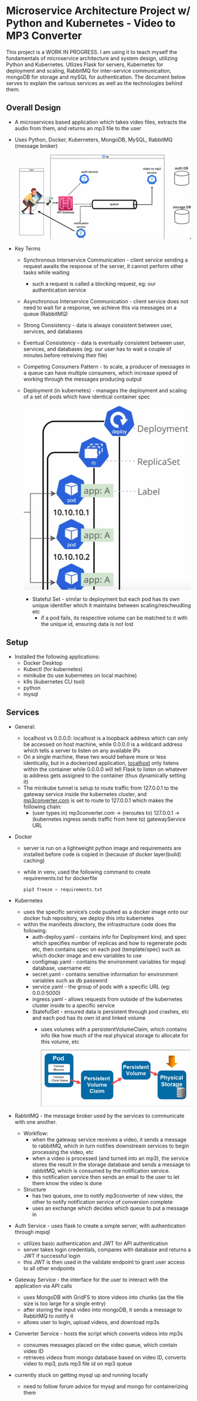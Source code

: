 # Microservice Architecture Project w/ Python and Kubernetes - Video to MP3 Converter

This project is a WORK IN PROGRESS. I am using it to teach myself the fundamentals of microservice architecture and system design, utilizing Python and Kubernetes. Utlizes Flask for servers, Kubernetes for deployment and scaling, RabbitMQ for inter-service communication, mongoDB for storage and mySQL for authentication. The document below serves to explain the various services as well as the technologies behind them. 

## Overall Design

- A microservices based application which takes video files, extracts the audio from them, and returns an mp3 file to the user
- Uses Python, Docker, Kuberneters, MongoDB, MySQL, RabbitMQ (message broker)
  
    ![image.png](images/image.png)
    
- Key Terms
    - Synchronous Interservice Communication - client service sending a request awaits the response of the server, it cannot perform other tasks while waiting
        - such a request is called a blocking request, eg: our authentication service
    - Asynchronous Interservice Communication - client service does not need to wait for a response, we achieve this via messages on a queue (RabbitMQ)
    - Strong Consistency - data is always consistent between user, services, and databases
    - Eventual Consistency - data is eventually consistent between user, services, and databases (eg: our user has to wait a couple of minutes before retreiving their file)
    - Competing Consumers Pattern - to scale, a producer of messages in a queue can have multiple consumers, which increase speed of working through the messages producing output
    - Deployment (in kubernetes) - manages the deployment and scaling of a set of pods which have identical container spec
      
        ![image.png](images/image%201.png)
        
        - Stateful Set - similar to deployment but each pod has its own unique identifier which it maintains between scaling/rescheudling etc
            - if a pod fails, its respective volume can be matched to it with the unique id, ensuring data is not lost

## Setup

- Installed the following applications:
    - Docker Desktop
    - Kubectl (for kubernetes)
    - minikube (to use kubernetes on local machine)
    - k9s (kubernetes CLI tool)
    - python
    - mysql

## Services

- General:
    - localhost vs 0.0.0.0: localhost is a loopback address which can only be accessed on host machine, while 0.0.0.0 is a wildcard address which tells a server to listen on any available IPs
    - On a single machine, these two would behave more or less identically, but in a dockerized application, [localhost](http://localhost) only listens within the container while 0.0.0.0 will tell Flask to listen on whatever ip address gets assigned to the container (thus dynamically setting it)
    - The minikube tunnel is setup to route traffic from 127.0.0.1 to the gateway service inside the kubernetes cluster, and [mp3converter.com](http://mp3converter.com) is set to route to 127.0.0.1 which makes the following chain:
        - (user types in) mp3converter.com → (reroutes to) 127.0.0.1 → (kubernetes ingress sends traffic from here to) gatewayService URL
- Docker
    - server is run on a lightweight python image and requirements are installed before code is copied in (because of docker layer(build) caching)
    - while in venv, used the following command to create requirements.txt for dockerfile
      
        ```bash
        pip3 freeze > requirements.txt
        ```
    
- Kubernetes
    - uses the specific service’s code pushed as a docker image onto our docker hub repository, we deploy this into kubernetes
    - within the manifests directory, the infrastructure code does the following:
        - auth-deploy.yaml - contains info for Deployment kind, and spec which specifies number of replicas and how to regenerate pods etc, then contains spec on each pod (template/spec) such as which docker image and env variables to use
        - configmap.yaml - contains the environment variables for mqsql database, username etc
        - secret.yaml - contains sensitive information for environment variables such as db password
        - service.yaml - the group of pods with a specific URL (eg: 0.0.0:5000)
        - ingress.yaml - allows requests from outside of the kubernetes cluster inside to a specific service
        - StatefulSet - ensured data is persistent through pod crashes, etc and each pod has its own id and linked volume
            - uses volumes with a persistentVolumeClaim, which contains info like how much of the real physical storage to allocate for this volume, etc
              
                ![image.png](images/image%202.png)
    
- RabbitMQ - the message broker used by the services to communicate with one another.
    - Workflow:
        - when the gateway service receives a video, it sends a message to rabbitMQ, which in turn notifies downstream services to begin processing the video, etc
        - when a video is processed (and turned into an mp3), the service stores the result in the storage database and sends a message to rabbitMQ, which is consumed by the notification service.
        - this notification service then sends an email to the user to let them know the video is done
    - Structure
        - has two queues, one to notify mp3converter of new video, the other to notify notification service of conversion complete
        - uses an exchange which decides which queue to put a message in
- Auth Service - uses flask to create a simple server, with authentication through mqsql
    - utilizes basic authentication and JWT for API authentication
    - server takes login credentials, compares with database and returns a JWT if successful login
    - this JWT is then used in the validate endpoint to grant user access to all other endpoints
- Gateway Service - the interface for the user to interact with the application via API calls
    - uses MongoDB with GridFS to store videos into chunks (as the file size is too large for a single entry)
    - after storing the input video into mongoDB, it sends a message to RabbitMQ to notify it
    - allows user to login, upload videos, and download mp3s
- Converter Service - hosts the script which converts videos into mp3s
    - consumes messages placed on the video queue, which contain video ID
    - retrieves videos from mongo database based on video ID, converts video to mp3, puts mp3 file id on mp3 queue
- currently stuck on getting mysql up and running locally
    - need to follow forum advice for mysql and mongo for containerizing them